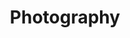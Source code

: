 ---
title: "Photography"
layout: "project"
accent_color: "525252"
draft: true
items:
- image: "5B2C9603"
  caption: "Bay shore"
  album: "canada"
- image: "5B2C9837"
  caption: "McGregor Bay Frog"
  album: "canada"
- image: "5B2C9650"
  caption: "Yellow Flower"
  album: "canada"
- image: "CT7A2602"
  caption: "Skellig Through Grass"
  album: "ireland"
- image: "CT7A2527"
  caption: "Splashing Water"
  album: "ireland"
- image: "CT7A2777"
  caption: "Beach On Skellig Trail"
  album: "ireland"
- image: "CT7A3312"
  caption: "Cafe Hesp"
  album: "amsterdam"
- image: "CT7A3291"
  caption: "Red Basket"
  album: "amsterdam"
- image: "CT7A3946"
  caption: "Underside Of Eiffel Tower"
  album: "paris"
- image: "CT7A3792"
  caption: "Sacré-Coeur Basilica"
  album: "paris"
- image: "CT7A3776"
  caption: "Angels In Sacré-Coeur Basilica"
  album: "paris"
- image: "CT7A4660"
  caption: "Republique Square"
  album: "paris"
- image: "CT7A2749"
  caption: "Kerry Cove"
  album: "ireland"
- image: "CT7A2326"
  caption: "Winding Road"
  album: "ireland"
- image: "CT7A2826"
  caption: "Rocks & Wave"
  album: "ireland"
- image: "CT7A2827"
  caption: "Jagged Beach Rocks"
  album: "ireland"
- image: "CT7A2841"
  caption: "Saint In Stone"
  album: "ireland"
- image: "CT7A2869-Pano"
  caption: "Blank Sky"
  album: "ireland"
- image: "CT7A2890-Pano"
  caption: "Split Road"
  album: "ireland"
- image: "CT7A3811"
  caption: "Sacré-Coeur Basilica"
  album: "paris"
- image: "CT7A3894"
  caption: "Man In Park"
  album: "paris"
- image: "CT7A3956"
  caption: "Street View - Eiffel Tower"
  album: "paris"
- image: "CT7A4610"
  caption: "Parisian Park"
  album: "paris"
- image: "CT7A4165"
  caption: "Musée de l'Armée"
  album: "paris"
- image: "CT7A4180"
  caption: "Bannister At Musée de l'Armée"
  album: "paris"
- image: "CT7A4210"
  caption: "Statue In Garden"
  album: "paris"
- image: "CT7A4111"
  caption: "Musée de l'Armée"
  album: "paris"
- image: "CT7A3219"
  caption: "Hore Abbey in Cashel"
  album: "ireland"
- image: "CT7A4329"
  caption: "Tunnel Under Arc De Triomph"
  album: "paris"
- image: "CT7A4375"
  caption: "Statue In Arc De Triomph"
  album: "paris"
- image: "CT7A4379"
  caption: "Stairs to Arc De Triomph"
  album: "paris"
- image: "CT7A4392"
  caption: "Engravings in Arc De Triomph"
  album: "paris"
- image: "CT7A4404"
  caption: "Arc De Triomph"
  album: "paris"
- image: "CT7A4519"
  caption: "Le Louvre Pyramid"
  album: "paris"
- image: "CT7A2705"
  caption: "Water & Land, Kerry"
  album: "ireland"
- image: "CT7A3051"
  caption: "Irish Landscape"
  album: "ireland"
- image: "CT7A4587-Pano"
  caption: "Parisian Apartments"
  album: "paris"
- image: "CT7A2627"
  caption: "Looking Out To Skellig Michael"
  album: "ireland"
- image: "CT7A5179"
  caption: "St. Bartholomew, Duomo Di Milano"
  album: "milan"
- image: "CT7A5190"
  caption: "Building Adjacent Duomo di Milan"
  album: "milan"
- image: "CT7A4337"
  caption: "Ferris Wheel from Arc De Triomph"
  album: "paris"
- image: "CT7A3600"
  caption: "Bike & Bird"
  album: "amsterdam"
- image: "CT7A3480"
  caption: "Tree In Park"
  album: "amsterdam"
- image: "CT7A2397"
  caption: "Cows - Ireland"
  album: "ireland"
- image: "CT7A3590"
  caption: "While My Guitar Gently Weeps"
  album: "amsterdam"
- image: "CT7A3592"
  caption: "Marching Bird"
  album: "amsterdam"
- image: "CT7A4360"
  caption: "View From Arc De Triomph"
  album: "paris"
- image: "CT7A4353"
  caption: "Eiffel Tower from Arc De Triomph"
  album: "paris"
- image: "CT7A3607"
  caption: "Apartment Stairwell"
  album: "amsterdam"
- image: "CT7A4369-Pano"
  caption: "Basilica From Arc De Triomph"
  album: "paris"
- image: "CT7A5149"
  caption: "Stained Glass Windows In Duomo"
  album: "milan"
- image: "CT7A4980"
  caption: "Aerial View From Duomo"
  album: "milan"
- image: "CT7A5077"
  caption: "Street At Night"
  album: "milan"
- image: "CT7A5188"
  caption: "Stone Carving In Duomo"
  album: "milan"
- image: "CT7A5083"
  caption: "Bombed Church from Word War II"
  album: "milan"
- image: "CT7A5207"
  caption: "Sunset"
  album: "milan"
- image: "CT7A5260"
  caption: "Trolly"
  album: "milan"
- image: "CT7A2686"
  caption: "Kerry Cliffs"
  album: "ireland"
- image: "CT7A2688"
  caption: "Water Illusion"
  album: "ireland"
- image: "CT7A2678-Pano"
  caption: "Water At Cliffs Of Kerry"
  album: "ireland"
- image: "CT7A3651"
  caption: "Alley"
  album: "amsterdam"
- image: "CT7A5701"
  caption: "Woods - Three Lakes"
  album: up-"north"
- image: "CT7A5659"
  caption: "Black Water - Three Lakes"
  album: up-"north"
- image: "CT7A5631"
  caption: "Scary Branch - Three Lakes"
  album: up-"north"
- image: "CT7A5570"
  caption: "Lillies - Three Lakes"
  album: up-"north"
- image: "CT7A5565"
  caption: "Dark Lake - Three Lakes"
  album: up-"north"
- image: "CT7A5564"
  caption: "Canoes - Three Lakes"
  album: up-"north"
- image: "CT7A5541"
  caption: "Buoy - Three Lakes"
  album: up-"north"
- image: "CT7A5456"
  caption: "Pat & Smoke - Three Lakes"
  album: up-"north"
- image: "CT7A5408"
  caption: "Jack & FIre - Eagle River"
  album: up-"north"
- image: "CT7A2038"
  caption: "Water & Rocks"
  album: "milwaukee"
- image: "CT7A2094"
  caption: "Sticks"
  album: "milwaukee"
- image: "CT7A2119"
  caption: "Tree Bark"
  album: "milwaukee"
- image: "CT7A2519-Pano-2"
  caption: "Valentia Island"
  album: "ireland"
- image: "CT7A4892"
  caption: "Front of Duomo di Milano"
  album: "milan"
- image: "CT7A3358"
  caption: "Bike In Alley"
  album: "amsterdam"
- image: "CT7A7631"
  caption: "Stairs - Black & White"
  album: washington-"dc"
- image: "CT7A7626"
  caption: "Water Meter"
  album: washington-"dc"
- image: "CT7A7663"
  caption: "Waves"
  album: washington-"dc"
---